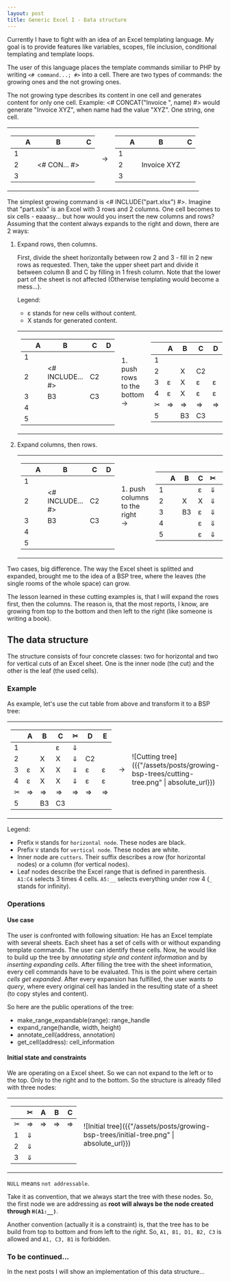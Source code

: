 ```yaml
---
layout: post
title: Generic Excel I - Data structure
---
```


Currently I have to fight with an idea of an Excel templating language. My goal is to provide features like variables, scopes, file inclusion, conditional templating and template loops.

The user of this language places the template commands similiar to PHP by writing `<# command...; #>` into a cell. There are two types of commands: the growing ones and the not growing ones.

The not growing type describes its content in one cell and generates content for only one cell. Example: <# CONCAT("Invoice ", name) #> would generate "Invoice XYZ", when name had the value "XYZ". One string, one cell.

<table cellpadding="0" cellspacing="0" border="0">
<tr>
<td>

| |A|B|C|
|-|-|-|-|
|1| | | |
|2| |<# CON... #>| |
|3| | | |

</td>
<td>
&rarr;
</td>
<td>

| |A|B|C|
|-|-|-|-|
|1| | | |
|2| |Invoice XYZ| |
|3| | | |

</td>
</tr>
</table>


The simplest growing command is <# INCLUDE("part.xlsx") #>. Imagine that "part.xslx" is an Excel with 3 rows and 2 columns. One cell becomes to six cells - eaaasy... but how would you insert the new columns and rows? Assuming that the content always expands to the right and down, there are 2 ways:

1. Expand rows, then columns.

    First, divide the sheet horizontally between row 2 and 3 - fill in 2 new rows as requested. Then, take the upper sheet part and divide it between column B and C by filling in 1 fresh column. Note that the lower part of the sheet is not affected (Otherwise templating would become a mess...).

    Legend:

      * &epsilon; stands for new cells without content.
      * X stands for generated content.

    <table cellpadding="0" cellspacing="0" border="0">
    <tr>
    <td>

    | |A|B|C|D|
    |-|-|-|-|-|
    |1| | | | |
    |2| |<# INCLUDE... #>|C2| |
    |3| |B3|C3| |
    |4| | | | |
    |5| | | | |

    </td>
    <td>
    1. push rows to the bottom<br/>&rarr;
    </td>
    <td>

    | |A|B|C|D|
    |-|-|-|-|-|
    |1| | | | |
    |2| |X|C2| |
    |3|&epsilon;|X|&epsilon;|&epsilon;|
    |4|&epsilon;|X|&epsilon;|&epsilon;|
    |&#x2702;|&rArr;|&rArr;|&rArr;|&rArr;|
    |5| |B3|C3| |

    </td>
    <td>
    2. push columns to the right<br/>&rarr;
    </td>
    <td>

    | |A|B|C|&#x2702;|D|E|
    |-|-|-|-|-|-|-|
    |1| | |&epsilon;|&dArr;| | |
    |2| |X|X|&dArr;|C2||
    |3|&epsilon;|X|X|&dArr;|&epsilon;|&epsilon;|
    |4|&epsilon;|X|X|&dArr;|&epsilon;|&epsilon;|
    |&#x2702;|&rArr;|&rArr;|&rArr;|&rArr;|&rArr;|&rArr;|
    |5| |B3|C3| | | |

    </td>
    </tr>
    </table>




2. Expand columns, then rows.

    <table cellpadding="0" cellspacing="0" border="0">
    <tr>
    <td>

    | |A|B|C|D|
    |-|-|-|-|-|
    |1| | | | |
    |2| |<# INCLUDE... #>|C2| |
    |3| |B3|C3| |
    |4| | | | |
    |5| | | | |

    </td>
    <td>
    1. push columns to the right<br/>&rarr;
    </td>
    <td>

    | |A|B|C|&#x2702;|D|
    |-|-|-|-|-|-|
    |1| | |&epsilon;|&dArr;| |
    |2| |X|X|&dArr;|C2|
    |3| |B3|&epsilon;|&dArr;|C3|
    |4| | |&epsilon;|&dArr;| |
    |5| | |&epsilon;|&dArr;| |

    </td>
    <td>
    3. push rows to the bottom<br/>&rarr;
    </td>
    <td>

    | |A|B|C|&#x2702;|D|
    |-|-|-|-|-|-|
    |1| | |&epsilon;|&dArr;| |
    |2| |X|X|&dArr;|C2|
    |3|&epsilon;|X|X|&dArr;|C3|
    |4|&epsilon;|X|X|&dArr;| |
    |&#x2702;|&rArr;|&rArr;|&rArr;|&dArr;| |
    |5| |B3|&epsilon;|&dArr;| |

    </td>
    </tr>
    </table>

Two cases, big difference. The way the Excel sheet is splitted and expanded, brought me to the idea of a BSP tree, where the leaves (the single rooms of the whole space) can grow.

The lesson learned in these cutting examples is, that I will expand the rows first, then the columns. The reason is, that the most reports, I know, are growing from top to the bottom and then left to the right (like someone is writing a book).

## The data structure

The structure consists of four concrete classes: two for horizontal and two for vertical cuts of an Excel sheet. One is the inner node (the cut) and the other is the leaf (the used cells).

### Example

As example, let's use the cut table from above and transform it to a BSP tree:

<table cellpadding="0" cellspacing="0" border="0">
<tr>
<td>

| |A|B|C|&#x2702;|D|E|
|-|-|-|-|-|-|-|
|1| | |&epsilon;|&dArr;| | |
|2| |X|X|&dArr;|C2||
|3|&epsilon;|X|X|&dArr;|&epsilon;|&epsilon;|
|4|&epsilon;|X|X|&dArr;|&epsilon;|&epsilon;|
|&#x2702;|&rArr;|&rArr;|&rArr;|&rArr;|&rArr;|&rArr;|
|5| |B3|C3| | | |

</td>
<td>
&rarr;
</td>
<td>
![Cutting tree]({{"/assets/posts/growing-bsp-trees/cutting-tree.png" | absolute_url}})
</td>
</tr>
</table>

Legend:

* Prefix `H` stands for `horizontal node`. These nodes are black.
* Prefix `V` stands for `vertical node`. These nodes are white.
* Inner node are `cutters`. Their suffix describes a row (for horizontal nodes) or a column (for vertical nodes).
* Leaf nodes describe the Excel range that is defined in parenthesis. `A1:C4` selects 3 times 4 cells. `A5:__` selects everything under row 4 (`_` stands for infinity).

### Operations

#### Use case
The user is confronted with following situation: He has an Excel template with several sheets. Each sheet has a set of cells with or without expanding template commands. The user can identify these cells. Now, he would like to build up the tree by *annotating style and content information* and by *inserting expanding cells*. After filling the tree with the sheet information, every cell commands have to be evaluated. This is the point where certain *cells get expanded*. After every expansion has fulfilled, the user wants *to query*, where every original cell has landed in the resulting state of a sheet (to copy styles and content).

So here are the public operations of the tree:

* make_range_expandable(range): range_handle
* expand_range(handle, width, height)
* annotate_cell(address, annotation)
* get_cell(address): cell_information

#### Initial state and constraints

We are operating on a Excel sheet. So we can not expand to the left or to the top. Only to the right and to the bottom. So the structure is already filled with three nodes:

<table cellpadding="0" cellspacing="0" border="0">
<tr>
<td>

| |&#x2702;|A|B|C|
|-|-|-|-|-|
|&#x2702;|&rArr;|&rArr;|&rArr;|&rArr;|
|1|&dArr;|      |      |      |      |
|2|&dArr;|      |      |      |      |
|3|&dArr;|      |      |      |      |

</td>
<td>
![Initial tree]({{"/assets/posts/growing-bsp-trees/initial-tree.png" | absolute_url}})
</td>
</tr>
</table>

`NULL` means `not addressable`.

Take it as convention, that we always start the tree with these nodes. So, the first node we are addressing as **root will always be the node created through `H(A1:__)`**.

Another convention (actually it is a constraint) is, that the tree has to be build from top to bottom and from left to the right. So, `A1, B1, D1, B2, C3` is allowed and `A1, C3, B1` is forbidden.

### To be continued...

In the next posts I will show an implementation of this data structure...